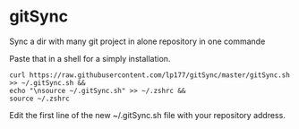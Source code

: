 gitSync
=======

Sync a dir with many git project in alone repository in one commande

Paste that in a shell for a simply installation.

```
curl https://raw.githubusercontent.com/lp177/gitSync/master/gitSync.sh >> ~/.gitSync.sh && 
echo "\nsource ~/.gitSync.sh" >> ~/.zshrc && 
source ~/.zshrc
```

Edit the first line of the new ~/.gitSync.sh file with your repository address.
